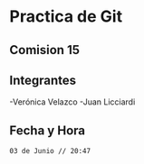 # Practica de Git
## Comision 15
## Integrantes
-Verónica Velazco
-Juan Licciardi

## Fecha y Hora
    03 de Junio // 20:47
    